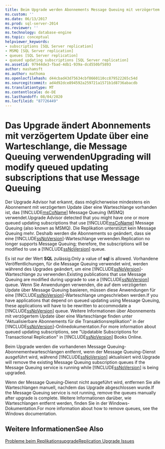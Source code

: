 ```yaml
---
title: Beim Upgrade werden Abonnements Message Queuing mit verzögertem Update über eine Warteschlange geändert. Microsoft-Dokumentation
ms.custom: ''
ms.date: 06/13/2017
ms.prod: sql-server-2014
ms.reviewer: ''
ms.technology: database-engine
ms.topic: conceptual
helpviewer_keywords:
- subscriptions [SQL Server replication]
- MSMQ [SQL Server replication]
- queues [SQL Server replication]
- queued updating subscriptions [SQL Server replication]
ms.assetid: 97944de3-fbad-4db1-939a-dcd550bf5893
author: mashamsft
ms.author: mathoma
ms.openlocfilehash: d44cbad43d75634cbf8660110cc879522265c54d
ms.sourcegitcommit: ad4d92dce894592a259721a1571b1d8736abacdb
ms.translationtype: MT
ms.contentlocale: de-DE
ms.lasthandoff: 08/04/2020
ms.locfileid: "87726449"
---
```

# <a name="upgrading-will-modify-queued-updating-subscriptions-that-use-message-queuing"></a><span data-ttu-id="f88e2-102">Das Upgrade ändert Abonnements mit verzögertem Update über eine Warteschlange, die Message Queuing verwenden</span><span class="sxs-lookup"><span data-stu-id="f88e2-102">Upgrading will modify queued updating subscriptions that use Message Queuing</span></span>
  <span data-ttu-id="f88e2-103">Der Upgrade Advisor hat erkannt, dass möglicherweise mindestens ein Abonnement mit verzögertem Update über eine Warteschlange vorhanden ist, das [!INCLUDE[msCoName](../../includes/msconame-md.md)] Message Queuing (MSMQ) verwendet.</span><span class="sxs-lookup"><span data-stu-id="f88e2-103">Upgrade Advisor detected that you might have one or more queued updating subscriptions that use [!INCLUDE[msCoName](../../includes/msconame-md.md)] Message Queuing (also known as MSMQ).</span></span> <span data-ttu-id="f88e2-104">Die Replikation unterstützt kein Message Queuing mehr. Deshalb werden die Abonnements so geändert, dass sie eine [!INCLUDE[ssNoVersion](../../includes/ssnoversion-md.md)]-Warteschlange verwenden.</span><span class="sxs-lookup"><span data-stu-id="f88e2-104">Replication no longer supports Message Queuing; therefore, the subscriptions will be modified to use a [!INCLUDE[ssNoVersion](../../includes/ssnoversion-md.md)] queue.</span></span>  
  
 <span data-ttu-id="f88e2-105">Es ist nur der Wert **SQL** zulässig.</span><span class="sxs-lookup"><span data-stu-id="f88e2-105">Only a value of **sql** is allowed.</span></span> <span data-ttu-id="f88e2-106">Vorhandene Veröffentlichungen, für die Message Queuing verwendet wird, werden während des Upgrades geändert, um eine [!INCLUDE[ssNoVersion](../../includes/ssnoversion-md.md)]-Warteschlange zu verwenden.</span><span class="sxs-lookup"><span data-stu-id="f88e2-106">Existing publications that use Message Queuing are modified during upgrade to use a [!INCLUDE[ssNoVersion](../../includes/ssnoversion-md.md)] queue.</span></span> <span data-ttu-id="f88e2-107">Wenn Sie Anwendungen verwenden, die auf dem verzögerten Update über Message Queuing basieren, müssen diese Anwendungen für eine [!INCLUDE[ssNoVersion](../../includes/ssnoversion-md.md)]-Warteschlange umgeschrieben werden.</span><span class="sxs-lookup"><span data-stu-id="f88e2-107">If you have applications that depend on queued updating using Message Queuing, these applications will have to be rewritten to accommodate a [!INCLUDE[ssNoVersion](../../includes/ssnoversion-md.md)] queue.</span></span> <span data-ttu-id="f88e2-108">Weitere Informationen über Abonnements mit verzögertem Update über eine Warteschlange finden unter "Aktualisierbare Abonnements für die Transaktionsreplikation" in der [!INCLUDE[ssNoVersion](../../includes/ssnoversion-md.md)]-Onlinedokumentation.</span><span class="sxs-lookup"><span data-stu-id="f88e2-108">For more information about queued updating subscriptions, see "Updatable Subscriptions for Transactional Replication" in [!INCLUDE[ssNoVersion](../../includes/ssnoversion-md.md)] Books Online.</span></span>  
  
 <span data-ttu-id="f88e2-109">Beim Upgrade werden die vorhandenen Message Queuing-Abonnementwarteschlangen entfernt, wenn der Message Queuing-Dienst ausgeführt wird, während [!INCLUDE[ssNoVersion](../../includes/ssnoversion-md.md)] aktualisiert wird.</span><span class="sxs-lookup"><span data-stu-id="f88e2-109">Upgrade will remove the existing Message Queuing subscription queues if the Message Queuing service is running while [!INCLUDE[ssNoVersion](../../includes/ssnoversion-md.md)] is being upgraded.</span></span>  
  
 <span data-ttu-id="f88e2-110">Wenn der Message Queuing-Dienst nicht ausgeführt wird, entfernen Sie alle Warteschlangen manuell, nachdem das Upgrade abgeschlossen wurde.</span><span class="sxs-lookup"><span data-stu-id="f88e2-110">If the Message Queuing service is not running, remove the queues manually after upgrade is complete.</span></span> <span data-ttu-id="f88e2-111">Weitere Informationen darüber, wie Warteschlangen entfernt werden, finden Sie in der Windows-Dokumentation.</span><span class="sxs-lookup"><span data-stu-id="f88e2-111">For more information about how to remove queues, see the Windows documentation.</span></span>  
  
## <a name="see-also"></a><span data-ttu-id="f88e2-112">Weitere Informationen</span><span class="sxs-lookup"><span data-stu-id="f88e2-112">See Also</span></span>  
 [<span data-ttu-id="f88e2-113">Probleme beim Replikationsupgrade</span><span class="sxs-lookup"><span data-stu-id="f88e2-113">Replication Upgrade Issues</span></span>](../../../2014/sql-server/install/replication-upgrade-issues.md)  
  
  
